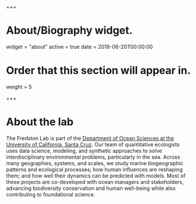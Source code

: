 +++
# About/Biography widget.
widget = "about"
active = true
date = 2018-06-20T00:00:00

# Order that this section will appear in.
weight = 5

+++

# About the lab

The Fredston Lab is part of the [Department of Ocean Sciences at the University of California, Santa Cruz](https://oceansci.ucsc.edu/). Our team of quantitative ecologists uses data science, modeling, and synthetic approaches to solve interdisciplinary environmental problems, particularly in the sea. Across many geographies, systems, and scales, we study marine biogeographic patterns and ecological processes; how human influences are reshaping them; and how well their dynamics can be predicted with models. Most of these projects are co-developed with ocean managers and stakeholders, advancing biodiversity conservation and human well-being while also contributing to foundational science. 
